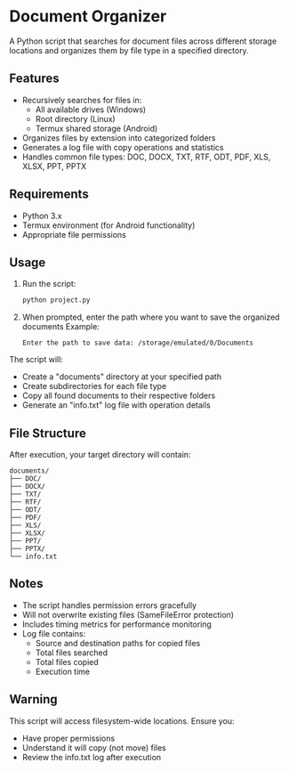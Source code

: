 
# Document Organizer

A Python script that searches for document files across different storage locations and organizes them by file type in a specified directory.

## Features

- Recursively searches for files in:
  - All available drives (Windows)
  - Root directory (Linux)
  - Termux shared storage (Android)
- Organizes files by extension into categorized folders
- Generates a log file with copy operations and statistics
- Handles common file types: DOC, DOCX, TXT, RTF, ODT, PDF, XLS, XLSX, PPT, PPTX

## Requirements

- Python 3.x
- Termux environment (for Android functionality)
- Appropriate file permissions

## Usage

1. Run the script:
   ```bash
   python project.py
   ```
2. When prompted, enter the path where you want to save the organized documents
   Example:
   ```
   Enter the path to save data: /storage/emulated/0/Documents

The script will:
- Create a "documents" directory at your specified path
- Create subdirectories for each file type
- Copy all found documents to their respective folders
- Generate an "info.txt" log file with operation details

## File Structure

After execution, your target directory will contain:
```
documents/
├── DOC/
├── DOCX/
├── TXT/
├── RTF/
├── ODT/
├── PDF/
├── XLS/
├── XLSX/
├── PPT/
├── PPTX/
└── info.txt
```

## Notes

- The script handles permission errors gracefully
- Will not overwrite existing files (SameFileError protection)
- Includes timing metrics for performance monitoring
- Log file contains:
  - Source and destination paths for copied files
  - Total files searched
  - Total files copied
  - Execution time

## Warning

This script will access filesystem-wide locations. Ensure you:
- Have proper permissions
- Understand it will copy (not move) files
- Review the info.txt log after execution